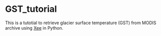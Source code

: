 # GST_tutorial

This is a tutotial to retrieve glacier surface temperature (GST) from MODIS archive using [Xee](https://github.com/google/Xee/tree/main/examples) in Python.

